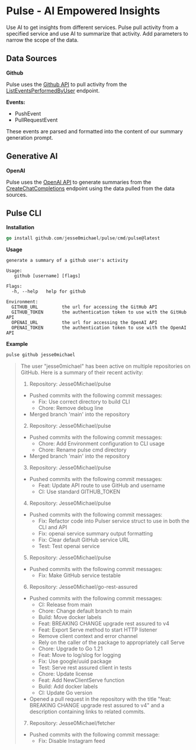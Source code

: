 # Pulse - AI Empowered Insights

Use AI to get insights from different services. 
Pulse pull activity from a specified service and use AI to summarize that activity. 
Add parameters to narrow the scope of the data.

## Data Sources

**Github**

Pulse uses the [Github API](https://docs.github.com/en/rest) to pull activity from the [ListEventsPerformedByUser](https://docs.github.com/en/rest/activity/events#list-events-for-the-authenticated-user) endpoint.

**Events:**
- PushEvent
- PullRequestEvent

These events are parsed and formatted into the content of our summary generation prompt.

## Generative AI

**OpenAI**

Pulse uses the [OpenAI API](https://platform.openai.com/docs/api-reference) to generate summaries from the [CreateChatCompletions](https://platform.openai.com/docs/api-reference/chat/create) endpoint using the  data pulled from the data sources.


## Pulse CLI

**Installation**
```go
go install github.com/jesse0michael/pulse/cmd/pulse@latest
```

**Usage**
```
generate a summary of a github user's activity

Usage:
   github [username] [flags]

Flags:
  -h, --help   help for github

Environment:
  GITHUB_URL         the url for accessing the GitHub API
  GITHUB_TOKEN       the authentication token to use with the GitHub API
  OPENAI_URL         the url for accessing the OpenAI API
  OPENAI_TOKEN       the authentication token to use with the OpenAI API
```

**Example**
``` bash
pulse github jesse0michael
```
>The user "jesse0michael" has been active on multiple repositories on GitHub. Here is a summary of their recent activity:
>
>1. Repository: Jesse0Michael/pulse
>   - Pushed commits with the following commit messages:
>     - Fix: Use correct directory to build CLI
>     - Chore: Remove debug line
>   - Merged branch 'main' into the repository
>
>2. Repository: Jesse0Michael/pulse
>   - Pushed commits with the following commit messages:
>     - Chore: Add Environment configuration to CLI usage
>     - Chore: Rename pulse cmd directory
>   - Merged branch 'main' into the repository
>
>3. Repository: Jesse0Michael/pulse
>   - Pushed commits with the following commit messages:
>     - Feat: Update API route to use GitHub and username
>     - CI: Use standard GITHUB_TOKEN
>
>4. Repository: Jesse0Michael/pulse
>   - Pushed commits with the following commit messages:
>     - Fix: Refactor code into Pulser service struct to use in both the CLI and API
>     - Fix: openai service summary output formatting
>     - Fix: Clear default GitHub service URL
>     - Test: Test openai service
>
>5. Repository: Jesse0Michael/pulse
>   - Pushed commits with the following commit messages:
>     - Fix: Make GitHub service testable
>
>6. Repository: Jesse0Michael/go-rest-assured
>   - Pushed commits with the following commit messages:
>     - CI: Release from main
>     - Chore: Change default branch to main
>     - Build: Move docker labels
>     - Feat: BREAKING CHANGE upgrade rest assured to v4
>     - Feat: Export Serve method to start HTTP listener
>     - Remove client context and error channel
>     - Rely on the caller of the package to appropriately call Serve
>     - Chore: Upgrade to Go 1.21
>     - Feat: Move to log/slog for logging
>     - Fix: Use google/uuid package
>     - Test: Serve rest assured client in tests
>     - Chore: Update license
>     - Feat: Add NewClientServe function
>     - Build: Add docker labels
>     - CI: Update Go version
>   - Opened a pull request in the repository with the title "feat: BREAKING CHANGE upgrade rest assured to v4" and a description containing links to related commits.
>
>7. Repository: Jesse0Michael/fetcher
>   - Pushed commits with the following commit message:
>     - Fix: Disable Instagram feed
